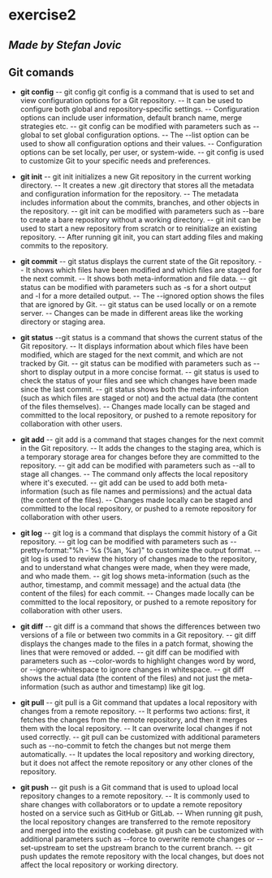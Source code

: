# exercise2
## _Made by Stefan Jovic_

## Git comands

- **git config**
-- git config git config is a command that is used to set and view configuration options for a Git repository.
-- It can be used to configure both global and repository-specific settings.
-- Configuration options can include user information, default branch name, merge strategies etc.
-- git config can be modified with parameters such as --global to set global configuration options.
-- The --list option can be used to show all configuration options and their values.
-- Configuration options can be set locally, per user, or system-wide.
-- git config is used to customize Git to your specific needs and preferences.

- **git init**
-- git init initializes a new Git repository in the current working directory.
-- It creates a new .git directory that stores all the metadata and configuration information for the repository.
-- The metadata includes information about the commits, branches, and other objects in the repository.
-- git init can be modified with parameters such as --bare to create a bare repository without a working directory.
-- git init can be used to start a new repository from scratch or to reinitialize an existing repository.
-- After running git init, you can start adding files and making commits to the repository.

- **git commit**
-- git status displays the current state of the Git repository.
-- It shows which files have been modified and which files are staged for the next commit.
-- It shows both meta-information and file data.
-- git status can be modified with parameters such as -s for a short output and -l for a more detailed output.
-- The --ignored option shows the files that are ignored by Git.
-- git status can be used locally or on a remote server.
-- Changes can be made in different areas like the working directory or staging area.

- **git status**
--git status is a command that shows the current status of the Git repository.
-- It displays information about which files have been modified, which are staged for the next commit, and which are not tracked by Git.
-- git status can be modified with parameters such as --short to display output in a more concise format.
-- git status is used to check the status of your files and see which changes have been made since the last commit.
-- git status shows both the meta-information (such as which files are staged or not) and the actual data (the content of the files themselves).
-- Changes made locally can be staged and committed to the local repository, or pushed to a remote repository for collaboration with other users.

- **git add**
-- git add is a command that stages changes for the next commit in the Git repository.
-- It adds the changes to the staging area, which is a temporary storage area for changes before they are committed to the repository.
-- git add can be modified with parameters such as --all to stage all changes.
-- The command only affects the local repository where it's executed.
-- git add can be used to add both meta-information (such as file names and permissions) and the actual data (the content of the files).
-- Changes made locally can be staged and committed to the local repository, or pushed to a remote repository for collaboration with other users.

- **git log**
-- git log is a command that displays the commit history of a Git repository.
-- git log can be modified with parameters such as --pretty=format:"%h - %s (%an, %ar)" to customize the output format.
-- git log is used to review the history of changes made to the repository, and to understand what changes were made, when they were made, and who made them.
-- git log shows meta-information (such as the author, timestamp, and commit message) and the actual data (the content of the files) for each commit.
-- Changes made locally can be committed to the local repository, or pushed to a remote repository for collaboration with other users.

- **git diff**
-- git diff is a command that shows the differences between two versions of a file or between two commits in a Git repository.
-- git diff displays the changes made to the files in a patch format, showing the lines that were removed or added.
-- git diff can be modified with parameters such as --color-words to highlight changes word by word, or --ignore-whitespace to ignore changes in whitespace.
-- git diff shows the actual data (the content of the files) and not just the meta-information (such as author and timestamp) like git log.

- **git pull**
-- git pull is a Git command that updates a local repository with changes from a remote repository.
-- It performs two actions: first, it fetches the changes from the remote repository, and then it merges them with the local repository.
-- It can overwrite local changes if not used correctly.
-- git pull can be customized with additional parameters such as --no-commit to fetch the changes but not merge them automatically.
-- It updates the local repository and working directory, but it does not affect the remote repository or any other clones of the repository.

- **git push**
-- git push is a Git command that is used to upload local repository changes to a remote repository.
-- It is commonly used to share changes with collaborators or to update a remote repository hosted on a service such as GitHub or GitLab.
-- When running git push, the local repository changes are transferred to the remote repository and merged into the existing codebase.
git push can be customized with additional parameters such as --force to overwrite remote changes or --set-upstream to set the upstream branch to the current branch.
-- git push updates the remote repository with the local changes, but does not affect the local repository or working directory.
